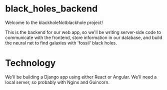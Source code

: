 # black_holes_backend

Welcome to the blackholeNotblackhole project!

This is the backend for our web app, so we'll be writing server-side code to communicate with the frontend, 
store information in our database, and build the neural net to find galaxies with 'fossil' black holes.

# Technology

We'll be building a Django app using either React or Angular. We'll need a local server, so probably with Nginx and Guincorn.
